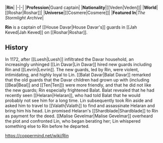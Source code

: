 |**Rin**|
|-|-|
|**Profession**|Guard captain|
|**Nationality**|[[Veden\|Veden]]|
|**World**|[[Roshar\|Roshar]]|
|**Universe**|[[Cosmere\|Cosmere]]|
|**Featured In**|*The Stormlight Archive*|

**Rin** is a captain of [[House Davar\|House Davar's]] guards in [[Jah Keved\|Jah Keved]] on [[Roshar\|Roshar]].

## History
In 1172, after [[Luesh\|Luesh]] infiltrated the Davar household, an increasingly unhinged [[Lin Davar\|Lin Davar]] hired new guards including Rin and [[Levrin\|Levrin]]. The new guards, led by Rin, were violent, intimidating, and highly loyal to Lin. [[Balat Davar\|Balat Davar]] remarked that the old guards that the Davar children had grown up with (including [[Beal\|Beal]] and [[Ten\|Ten]]) were more friendly, and that he did not like the new guards; Rin especially frightened Balat.
Balat revealed that he had recently seen [[Helaran\|Helaran]], who had told Balat that he would probably not see him for a long time. Lin subsequently took Rin aside and asked him to travel to [[Valath\|Valath]] to find and assassinate Helaran and bring him his head. Lin promised Helaran's [[Shardblade\|Shardblade]] to Rin as payment for the deed. [[Malise Gevelmar\|Malise Gevelmar]] overheard the plot and confronted Lin, who began berating her; Lin whispered something else to Rin before he departed.



https://coppermind.net/wiki/Rin